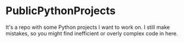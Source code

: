 # PublicPythonProjects
It's a repo with some Python projects I want to work on. I still make mistakes, so you might find inefficient or overly complex code in here.
